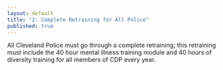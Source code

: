 ```yaml
---
layout: default
title: "2: Complete Retraining for All Police"
published: true
---
```


All Cleveland Police must go through a complete retraining; this retraining must include the 40 hour mental illness training module and 40 hours of diversity training for all members of CDP every year.
